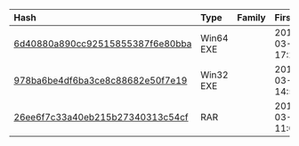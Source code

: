 |Hash|Type|Family|First_Seen|Name|
|:--|:--|:--|:--|:--|
|[6d40880a890cc92515855387f6e80bba](https://www.virustotal.com/gui/file/6d40880a890cc92515855387f6e80bba)|Win64 EXE||2019-03-15 17:25:36|mbmob.exe|
|[978ba6be4df6ba3ce8c88682e50f7e19](https://www.virustotal.com/gui/file/978ba6be4df6ba3ce8c88682e50f7e19)|Win32 EXE||2019-03-15 14:59:06|Sili Anti Virus Scanner.exe|
|[26ee6f7c33a40eb215b27340313c54cf](https://www.virustotal.com/gui/file/26ee6f7c33a40eb215b27340313c54cf)|RAR||2019-03-15 11:08:48|Unconfirmed 10525.crdownload|
